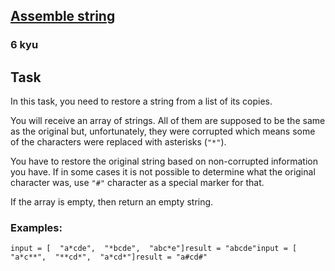 <h2><a href=https://www.codewars.com/kata/6210fb7aabf047000f3a3ad6/train/javascript target="_blank">Assemble string</a></h2><h3>6 kyu</h3><h2 id="task">Task</h2><p>In this task, you need to restore a string from a list of its copies.</p><p>You will receive an array of strings. All of them are supposed to be the same as the original but, unfortunately, they were corrupted which means some of the characters were replaced with asterisks (<code>"*"</code>).</p><p>You have to restore the original string based on non-corrupted information you have. If in some cases it is not possible to determine what the original character was, use <code>"#"</code> character as a special marker for that.</p><p>If the array is empty, then return an empty string.</p><h3 id="examples">Examples:</h3><pre><code>input = [  "a*cde",  "*bcde",  "abc*e"]result = "abcde"input = [  "a*c**",  "**cd*",  "a*cd*"]result = "a#cd#"</code></pre>